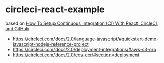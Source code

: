 # circleci-react-example

based on [How To Setup Continuous Integration (CI) With React, CircleCI, and GitHub](https://medium.com/better-programming/how-to-setup-continuous-integration-ci-with-react-circleci-and-github-e0efd5040b03)

- <https://circleci.com/docs/2.0/language-javascript/#quickstart-demo-javascript-nodejs-reference-project>
- <https://circleci.com/docs/2.0/deployment-integrations/#aws-s3-orb>
- <https://circleci.com/docs/2.0/ecs-ecr/#section=deployment>
